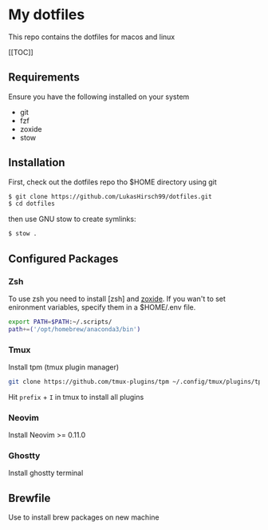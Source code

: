 # My dotfiles

This repo contains the dotfiles for macos and linux

[[TOC]]

## Requirements

Ensure you have the following installed on your system

- git
- fzf
- zoxide
- stow

## Installation

First, check out the dotfiles repo tho $HOME directory using git

```bash
$ git clone https://github.com/LukasHirsch99/dotfiles.git
$ cd dotfiles
```

then use GNU stow to create symlinks:

```bash
$ stow .
```

## Configured Packages

### Zsh
To use zsh you need to install [zsh] and [zoxide](https://github.com/ajeetdsouza/zoxide).
If you wan't to set enironment variables, specify them in a $HOME/.env file.

```bash
export PATH=$PATH:~/.scripts/
path+=('/opt/homebrew/anaconda3/bin')
```

### Tmux
Install tpm (tmux plugin manager)
```bash
git clone https://github.com/tmux-plugins/tpm ~/.config/tmux/plugins/tpm
```

Hit `prefix` + `I` in tmux to install all plugins

### Neovim
Install Neovim >= 0.11.0

### Ghostty
Install ghostty terminal

## Brewfile
Use to install brew packages on new machine
